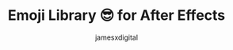 ---
layout: redirected
title: Emoji Library 😎 for After Effects
image: /images/2022/09/emoji_branding_gumroad.gif
author: jamesxdigital
permalink: /EmojiLibraryPost/
redirect_to:  /EmojiLibrary/
tags:
  - after-effects-tools
---